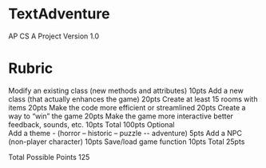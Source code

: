 # TextAdventure
AP CS A Project Version 1.0

# Rubric
Modify an existing class (new methods and attributes)	10pts
Add a new class (that actually enhances the game)	20pts
Create at least 15 rooms with items	20pts
Make the code more efficient or streamlined	20pts
Create a way to “win” the game	20pts
Make the game more interactive better feedback, sounds, etc.	10pts
Total	100pts
Optional	
Add a theme - (horror – historic – puzzle -- adventure)	5pts
Add a NPC (non-player character)	10pts
Save/load game function	10pts
Total	25pts
	
Total Possible Points	125
